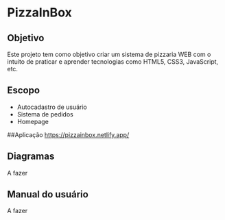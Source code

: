 # PizzaInBox

## Objetivo
Este projeto tem como objetivo criar um sistema de pizzaria WEB com o intuito de praticar e aprender tecnologias como HTML5, CSS3, JavaScript, etc.

## Escopo

 - Autocadastro de usuário
 - Sistema de pedidos 
 - Homepage

##Aplicação
https://pizzainbox.netlify.app/

## Diagramas
A fazer


## Manual do usuário
A fazer

